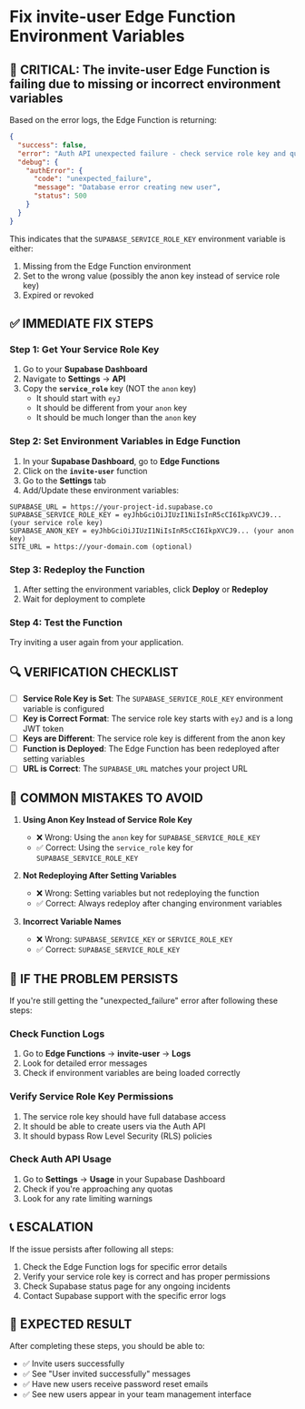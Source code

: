# Fix invite-user Edge Function Environment Variables

## 🚨 CRITICAL: The invite-user Edge Function is failing due to missing or incorrect environment variables

Based on the error logs, the Edge Function is returning:
```json
{
  "success": false,
  "error": "Auth API unexpected failure - check service role key and quotas",
  "debug": {
    "authError": {
      "code": "unexpected_failure",
      "message": "Database error creating new user",
      "status": 500
    }
  }
}
```

This indicates that the `SUPABASE_SERVICE_ROLE_KEY` environment variable is either:
1. Missing from the Edge Function environment
2. Set to the wrong value (possibly the anon key instead of service role key)
3. Expired or revoked

## ✅ IMMEDIATE FIX STEPS

### Step 1: Get Your Service Role Key
1. Go to your **Supabase Dashboard**
2. Navigate to **Settings** → **API**
3. Copy the **`service_role`** key (NOT the `anon` key)
   - It should start with `eyJ`
   - It should be different from your `anon` key
   - It should be much longer than the `anon` key

### Step 2: Set Environment Variables in Edge Function
1. In your **Supabase Dashboard**, go to **Edge Functions**
2. Click on the **`invite-user`** function
3. Go to the **Settings** tab
4. Add/Update these environment variables:

```
SUPABASE_URL = https://your-project-id.supabase.co
SUPABASE_SERVICE_ROLE_KEY = eyJhbGciOiJIUzI1NiIsInR5cCI6IkpXVCJ9... (your service role key)
SUPABASE_ANON_KEY = eyJhbGciOiJIUzI1NiIsInR5cCI6IkpXVCJ9... (your anon key)
SITE_URL = https://your-domain.com (optional)
```

### Step 3: Redeploy the Function
1. After setting the environment variables, click **Deploy** or **Redeploy**
2. Wait for deployment to complete

### Step 4: Test the Function
Try inviting a user again from your application.

## 🔍 VERIFICATION CHECKLIST

- [ ] **Service Role Key is Set**: The `SUPABASE_SERVICE_ROLE_KEY` environment variable is configured
- [ ] **Key is Correct Format**: The service role key starts with `eyJ` and is a long JWT token
- [ ] **Keys are Different**: The service role key is different from the anon key
- [ ] **Function is Deployed**: The Edge Function has been redeployed after setting variables
- [ ] **URL is Correct**: The `SUPABASE_URL` matches your project URL

## 🚨 COMMON MISTAKES TO AVOID

1. **Using Anon Key Instead of Service Role Key**
   - ❌ Wrong: Using the `anon` key for `SUPABASE_SERVICE_ROLE_KEY`
   - ✅ Correct: Using the `service_role` key for `SUPABASE_SERVICE_ROLE_KEY`

2. **Not Redeploying After Setting Variables**
   - ❌ Wrong: Setting variables but not redeploying the function
   - ✅ Correct: Always redeploy after changing environment variables

3. **Incorrect Variable Names**
   - ❌ Wrong: `SUPABASE_SERVICE_KEY` or `SERVICE_ROLE_KEY`
   - ✅ Correct: `SUPABASE_SERVICE_ROLE_KEY`

## 🔧 IF THE PROBLEM PERSISTS

If you're still getting the "unexpected_failure" error after following these steps:

### Check Function Logs
1. Go to **Edge Functions** → **invite-user** → **Logs**
2. Look for detailed error messages
3. Check if environment variables are being loaded correctly

### Verify Service Role Key Permissions
1. The service role key should have full database access
2. It should be able to create users via the Auth API
3. It should bypass Row Level Security (RLS) policies

### Check Auth API Usage
1. Go to **Settings** → **Usage** in your Supabase Dashboard
2. Check if you're approaching any quotas
3. Look for any rate limiting warnings

## 📞 ESCALATION

If the issue persists after following all steps:
1. Check the Edge Function logs for specific error details
2. Verify your service role key is correct and has proper permissions
3. Check Supabase status page for any ongoing incidents
4. Contact Supabase support with the specific error logs

## 🎯 EXPECTED RESULT

After completing these steps, you should be able to:
- ✅ Invite users successfully
- ✅ See "User invited successfully" messages
- ✅ Have new users receive password reset emails
- ✅ See new users appear in your team management interface